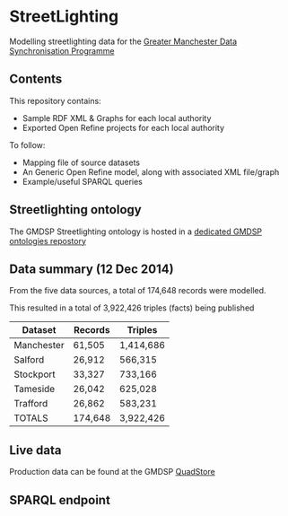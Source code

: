 StreetLighting
==============

Modelling streetlighting data for the [Greater Manchester Data Synchronisation Programme][gmdsp]

[gmdsp]: http://gmdsp.org.uk/


Contents
----------
This repository contains:

- Sample RDF XML & Graphs for each local authority
- Exported Open Refine projects for each local authority

To follow:

- Mapping file of source datasets
- An Generic Open Refine model, along with associated XML file/graph
- Example/useful SPARQL queries


Streetlighting ontology
----------------------
The GMDSP Streetlighting ontology is hosted in a [dedicated GMDSP ontologies repostory][ont] 

[ont]: https://github.com/GMDSP-Linked-Data/ontologies


Data summary (12 Dec 2014)
---------------------------
From the five data sources, a total of 174,648 records were modelled.

This resulted in a total of 3,922,426 triples (facts) being published

| Dataset    | Records | Triples   |
|------------|---------|-----------|
| Manchester | 61,505  | 1,414,686 |
| Salford    | 26,912  | 566,315   |
| Stockport  | 33,327  | 733,166   |
| Tameside   | 26,042  | 625,028   |
| Trafford   | 26,862  | 583,231   |
| TOTALS     | 174,648 | 3,922,426 |

Live data
----------
Production data can be found at the GMDSP [QuadStore][quad]

[quad]: http://data.gmdsp.org.uk/themes


SPARQL endpoint
---------------
